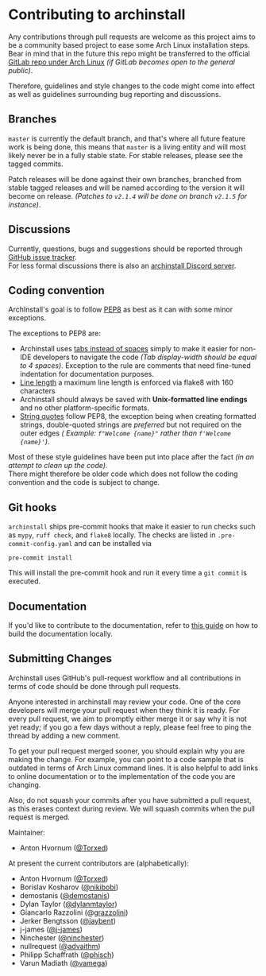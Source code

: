 # Contributing to archinstall

Any contributions through pull requests are welcome as this project aims to be a community based project to ease some Arch Linux installation steps.
Bear in mind that in the future this repo might be transferred to the official [GitLab repo under Arch Linux](http://gitlab.archlinux.org/archlinux/) *(if GitLab becomes open to the general public)*.

Therefore, guidelines and style changes to the code might come into effect as well as guidelines surrounding bug reporting and discussions.

## Branches

`master` is currently the default branch, and that's where all future feature work is being done, this means that `master` is a living entity and will most likely never be in a fully stable state.
For stable releases, please see the tagged commits.

Patch releases will be done against their own branches, branched from stable tagged releases and will be named according to the version it will become on release.
  *(Patches to `v2.1.4` will be done on branch `v2.1.5` for instance)*.

## Discussions

Currently, questions, bugs and suggestions should be reported through [GitHub issue tracker](https://github.com/archlinux/archinstall/issues).<br>
For less formal discussions there is also an [archinstall Discord server](https://discord.gg/aDeMffrxNg).

## Coding convention

ArchInstall's goal is to follow [PEP8](https://www.python.org/dev/peps/pep-0008/) as best as it can with some minor exceptions.<br>

The exceptions to PEP8 are:

* Archinstall uses [tabs instead of spaces](https://www.python.org/dev/peps/pep-0008/#tabs-or-spaces) simply to make it
  easier for non-IDE developers to navigate the code *(Tab display-width should be equal to 4 spaces)*. Exception to the
  rule are comments that need fine-tuned indentation for documentation purposes.
* [Line length](https://www.python.org/dev/peps/pep-0008/#maximum-line-length) a maximum line length is enforced via flake8 with 160 characters
* Archinstall should always be saved with **Unix-formatted line endings** and no other platform-specific formats.
* [String quotes](https://www.python.org/dev/peps/pep-0008/#string-quotes) follow PEP8, the exception being when
  creating formatted strings, double-quoted strings are *preferred* but not required on the outer edges *(
  Example: `f"Welcome {name}"` rather than `f'Welcome {name}'`)*.

Most of these style guidelines have been put into place after the fact *(in an attempt to clean up the code)*.<br>
There might therefore be older code which does not follow the coding convention and the code is subject to change.

## Git hooks

`archinstall` ships pre-commit hooks that make it easier to run checks such as `mypy`, `ruff check`, and `flake8` locally.
The checks are listed in `.pre-commit-config.yaml` and can be installed via
```
pre-commit install
```

This will install the pre-commit hook and run it every time a `git commit` is executed.

## Documentation

If you'd like to contribute to the documentation, refer to [this guide](docs/README.md) on how to build the documentation locally.

## Submitting Changes

Archinstall uses GitHub's pull-request workflow and all contributions in terms of code should be done through pull requests.<br>

Anyone interested in archinstall may review your code. One of the core developers will merge your pull request when they
think it is ready. For every pull request, we aim to promptly either merge it or say why it is not yet ready; if you go
a few days without a reply, please feel free to ping the thread by adding a new comment.

To get your pull request merged sooner, you should explain why you are making the change. For example, you can point to
a code sample that is outdated in terms of Arch Linux command lines. It is also helpful to add links to online
documentation or to the implementation of the code you are changing.

Also, do not squash your commits after you have submitted a pull request, as this erases context during review. We will
squash commits when the pull request is merged.

Maintainer:
* Anton Hvornum ([@Torxed](https://github.com/Torxed))

At present the current contributors are (alphabetically):
* Anton Hvornum ([@Torxed](https://github.com/Torxed))
* Borislav Kosharov ([@nikibobi](https://github.com/nikibobi))
* demostanis ([@demostanis](https://github.com/demostanis))
* Dylan Taylor ([@dylanmtaylor](https://github.com/dylanmtaylor))
* Giancarlo Razzolini (@[grazzolini](https://github.com/grazzolini))
* Jerker Bengtsson ([@jaybent](https://github.com/jaybent))
* j-james ([@j-james](https://github.com/j-james))
* Ninchester ([@ninchester](https://github.com/ninchester))
* nullrequest ([@advaithm](https://github.com/advaithm))
* Philipp Schaffrath ([@phisch](https://github.com/phisch))
* Varun Madiath ([@vamega](https://github.com/vamega))
